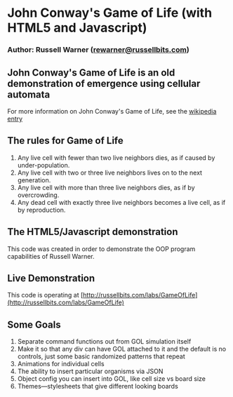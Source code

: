 # John Conway's Game of Life (with HTML5 and Javascript)

### Author: Russell Warner ([rewarner@russellbits.com](maito:rewarner@russellbits.com))

## John Conway's Game of Life is an old demonstration of emergence using cellular automata

For more information on John Conway's Game of Life, see the [wikipedia entry](https://en.wikipedia.org/wiki/Conway%27s_Game_of_Life)

## The rules for Game of Life

1. Any live cell with fewer than two live neighbors dies, as if caused by under-population.
2. Any live cell with two or three live neighbors lives on to the next generation.
3. Any live cell with more than three live neighbors dies, as if by overcrowding.
4. Any dead cell with exactly three live neighbors becomes a live cell, as if by reproduction.

## The HTML5/Javascript demonstration

This code was created in order to demonstrate the OOP program capabilities of Russell Warner.

## Live Demonstration

This code is operating at [http://russellbits.com/labs/GameOfLife](http://russellbits.com/labs/GameOfLife)

## Some Goals
1. Separate command functions out from GOL simulation itself
2. Make it so that any div can have GOL attached to it and the default is no controls, just some basic randomized patterns that repeat
3. Animations for individual cells
4. The ability to insert particular organisms via JSON
5. Object config you can insert into GOL, like cell size vs board size
6. Themes—stylesheets that give different looking boards
